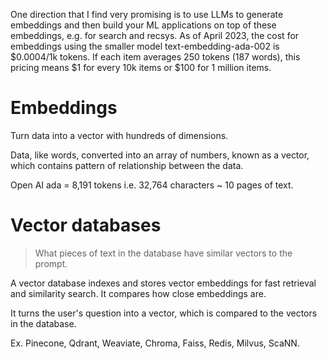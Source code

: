 One direction that I find very promising is to use LLMs to generate embeddings and then build your ML applications on top of these embeddings, e.g. for search and recsys. As of April 2023, the cost for embeddings using the smaller model text-embedding-ada-002 is $0.0004/1k tokens. If each item averages 250 tokens (187 words), this pricing means $1 for every 10k items or $100 for 1 million items.

# Embeddings

Turn data into a vector with hundreds of dimensions.

Data, like words, converted into an array of numbers, known as a vector, which contains pattern of relationship between the data.

Open AI ada = 8,191 tokens i.e. 32,764 characters ~ 10 pages of text.

# Vector databases

> What pieces of text in the database have similar vectors to the prompt.

A vector database indexes and stores vector embeddings for fast retrieval and similarity search. It compares how close embeddings are.

It turns the user's question into a vector, which is compared to the vectors in the database.

Ex. Pinecone, Qdrant, Weaviate, Chroma, Faiss, Redis, Milvus, ScaNN.
